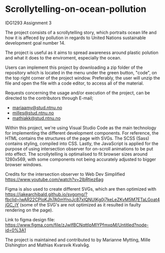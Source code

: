# Scrollytelling-on-ocean-pollution

IDG1293 Assignment 3

The project consists of a scrollytelling story, which portraits ocean life and how it is affeced by pollution in regards to United Nations sustainable development goal number 14.

The project is useful as it aims to spread awareness around plastic polution and what it does to the enviroment, especially the ocean.

Users can implement this project by downloading a zip folder of the repository which is located in the menu under the green button, "code", on the top right corner of the project window. Preferably, the user will unzip the file and open the file with a code editor, to access all of the material.

Requests concerning the usage and/or execution of the project, can be directed to the contributors through E-mail; 
- mariaamy@stud.ntnu.no
- milles@stud.ntnu.no 
- mathiakk@stud.ntnu.no

Within this project, we're using Visual Studio Code as the main technology for implementing the different development components. For reference, the HTML contains the structures of the page with SVGs. The SCSS (Sass) contains styling, compiled into CSS. Lastly, the JavaScript is applied for the purpose of using intersection observer for on-scroll animations to be put into effect. The scrollytelling is optimalised to fit browser sizes around 1280x569, with some components not being accurately adjusted to bigger browser windows.

Credits for the intersection observer to Web Dev Simplified https://www.youtube.com/watch?v=2IbRtjez6ag

Figma is also used to create different SVGs, which are then optimized with https://jakearchibald.github.io/svgomg/?fbclid=IwAR22CPloKJh7A0mYnoJc87xIQNUlKg0j7keLeZKvM5M7ETaLGoat4jGC_jY (some of the SVG's are not optimized as it resulted in faulty rendering on the page).

Link to figma design file: https://www.figma.com/file/zJwIfBCNqttIpMIYPfmxpM/Untitled?node-id=0%3A1

The project is maintained and contributed to by Marianne Mytting, Mille Dishington and Mathias Kvarsvik Kvalvåg.
